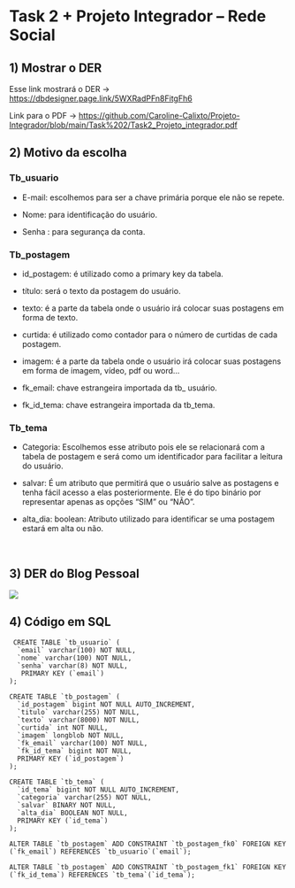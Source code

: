 # Task 2 + Projeto Integrador – Rede Social


## 1) Mostrar o DER 

Esse link mostrará o DER -> https://dbdesigner.page.link/5WXRadPFn8FitgFh6

Link para o PDF -> https://github.com/Caroline-Calixto/Projeto-Integrador/blob/main/Task%202/Task2_Projeto_integrador.pdf

## 2) Motivo da escolha

<div>

### Tb_usuario
 
* E-mail: escolhemos para ser a chave primária porque ele não se repete.

* Nome: para identificação do usuário.

* Senha : para segurança da conta.

### Tb_postagem
* id_postagem: é utilizado como a primary key da tabela.

* título: será o texto da postagem do usuário.

* texto: é a parte da tabela onde o usuário irá colocar suas postagens em forma de texto.

* curtida: é utilizado como contador para o número de curtidas de cada postagem.

* imagem: é a parte da tabela onde o usuário irá colocar suas postagens em forma de imagem, vídeo, pdf ou word...

* fk_email: chave estrangeira importada da tb_ usuário.

* fk_id_tema: chave estrangeira importada da tb_tema.

### Tb_tema
* Categoria: Escolhemos esse atributo pois ele se relacionará com a tabela de postagem e será como um identificador para facilitar a leitura do usuário.

* salvar:  É um atributo que permitirá que o usuário salve as postagens e tenha fácil acesso a elas posteriormente. Ele é do tipo binário por representar apenas as opções “SIM” ou “NÃO”.

* alta_dia: boolean: Atributo utilizado para identificar se uma postagem estará em alta ou não.


<br>

## 3) DER do Blog Pessoal 

 
 <img src = "https://github.com/Caroline-Calixto/Projeto-Integrador/blob/main/Task%202/Task2_Projeto_Integrador.png"> </img>
      

## 4) Código em SQL 

     CREATE TABLE `tb_usuario` (
      `email` varchar(100) NOT NULL,
      `nome` varchar(100) NOT NULL,
      `senha` varchar(8) NOT NULL,
       PRIMARY KEY (`email`)
    );

    CREATE TABLE `tb_postagem` (
      `id_postagem` bigint NOT NULL AUTO_INCREMENT,
      `titulo` varchar(255) NOT NULL,
      `texto` varchar(8000) NOT NULL,
      `curtida` int NOT NULL,
      `imagem` longblob NOT NULL,
      `fk_email` varchar(100) NOT NULL,
      `fk_id_tema` bigint NOT NULL,
      PRIMARY KEY (`id_postagem`)
    );

    CREATE TABLE `tb_tema` (
      `id_tema` bigint NOT NULL AUTO_INCREMENT,
      `categoria` varchar(255) NOT NULL,
      `salvar` BINARY NOT NULL,
      `alta_dia` BOOLEAN NOT NULL,
      PRIMARY KEY (`id_tema`)
    );

    ALTER TABLE `tb_postagem` ADD CONSTRAINT `tb_postagem_fk0` FOREIGN KEY (`fk_email`) REFERENCES `tb_usuario`(`email`);

    ALTER TABLE `tb_postagem` ADD CONSTRAINT `tb_postagem_fk1` FOREIGN KEY (`fk_id_tema`) REFERENCES `tb_tema`(`id_tema`);



